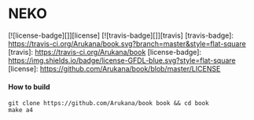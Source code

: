# NEKO

[![license-badge][]][license] [![travis-badge][]][travis]
[travis-badge]: https://travis-ci.org/Arukana/book.svg?branch=master&style=flat-square
[travis]: https://travis-ci.org/Arukana/book
[license-badge]: https://img.shields.io/badge/license-GFDL-blue.svg?style=flat-square
[license]: https://github.com/Arukana/book/blob/master/LICENSE

#### How to build
```shell
git clone https://github.com/Arukana/book book && cd book
make a4
```
